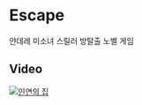 # Escape
얀데레 미소녀 스릴러 방탈출 노벨 게임

## Video


[![인연의 집](https://img.youtube.com/vi/TDBi6PpNmGI/0.jpg)](https://youtu.be/TDBi6PpNmGI)
